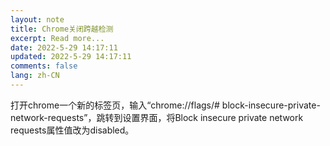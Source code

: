 ```yaml
---
layout: note
title: Chrome关闭跨越检测
excerpt: Read more...
date: 2022-5-29 14:17:11
updated: 2022-5-29 14:17:11
comments: false
lang: zh-CN
---
```


打开chrome一个新的标签页，输入“chrome://flags/#
block-insecure-private-network-requests”，跳转到设置界面，将Block insecure private network requests属性值改为disabled。
  